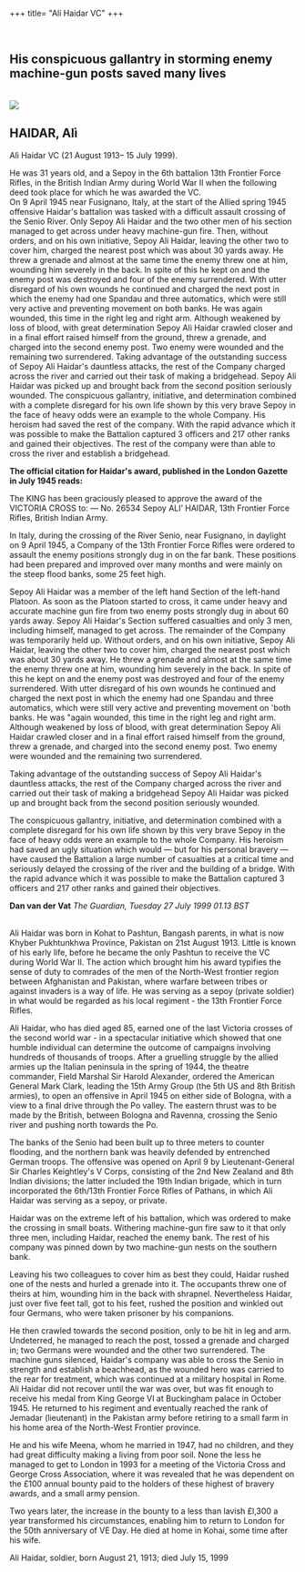 +++
title= "Ali Haidar VC"
+++

<br>

<h2>His conspicuous gallantry in storming enemy machine-gun posts saved many lives</h2>
<br>

<img src="\images\aliHaidar1.png" >

<br>
<h2>HAIDAR, Alì</h2>

Alì Haidar VC (21 August 1913– 15 July 1999).

He was 31 years old, and a Sepoy in the 6th battalion 13th Frontier Force Rifles, in the British Indian Army during World War II when the following deed took place for which he was awarded the VC.
<br>
On 9 April 1945 near Fusignano, Italy, at the start of the Allied spring 1945 offensive Haidar's battalion was tasked with a difficult assault crossing of the Senio River. Only Sepoy Ali Haidar and the two other men of his section managed to get across under heavy machine-gun fire. Then, without orders, and on his own initiative, Sepoy Ali Haidar, leaving the other two to cover him, charged the nearest post which was about 30 yards away. He threw a grenade and almost at the same time the enemy threw one at him, wounding him severely in the back. In spite of this he kept on and the enemy post was destroyed and four of the enemy surrendered. With utter disregard of his own wounds he continued and charged the next post in which the enemy had one Spandau and three automatics, which were still very active and preventing movement on both banks. He was again wounded, this time in the right leg and right arm. Although weakened by loss of blood, with great determination Sepoy Ali Haidar crawled closer and in a final effort raised himself from the ground, threw a grenade, and charged into the second enemy post. Two enemy were wounded and the remaining two surrendered. Taking advantage of the outstanding success of Sepoy Ali Haidar's dauntless attacks, the rest of the Company charged across the river and carried out their task of making a bridgehead. Sepoy Ali Haidar was picked up and brought back from the second position seriously wounded. The conspicuous gallantry, initiative, and determination combined with a complete disregard for his own life shown by this very brave Sepoy in the face of heavy odds were an example to the whole Company. His heroism had saved the rest of the company. With the rapid advance which it was possible to make the Battalion captured 3 officers and 217 other ranks and gained their objectives. The rest of the company were than able to cross the river and establish a bridgehead.
<br>

<B>The official citation for Haidar's award, published in the London Gazette in July 1945 reads:</B>

The KING has been graciously pleased to approve the award of the VICTORIA CROSS to: — No. 26534 Sepoy ALI’ HAIDAR, 13th Frontier Force Rifles, British Indian Army.

In Italy, during the crossing of the River Senio, near Fusignano, in daylight on 9 April 1945, a Company of the 13th Frontier Force Rifles were ordered to assault the enemy positions strongly dug in on the far bank. These positions had been prepared and improved over many months and were mainly on the steep flood banks, some 25 feet high.

Sepoy Ali Haidar was a member of the left hand Section of the left-hand Platoon. As soon as the Platoon started to cross, it came under heavy and accurate machine gun fire from two enemy posts strongly dug in about 60 yards away. Sepoy Ali Haidar's Section suffered casualties and only 3 men, including himself, managed to get across. The remainder of the Company was temporarily held up. Without orders, and on his own initiative, Sepoy Ali Haidar, leaving the other two to cover him, charged the nearest post which was about 30 yards away. He threw a grenade and almost at the same time the enemy threw one at him, wounding him severely in the back. In spite of this he kept on and the enemy post was destroyed and four of the enemy surrendered. With utter disregard of his own wounds he continued and charged the next post in which the enemy had one Spandau and three automatics, which were still very active and preventing movement on 'both banks. He was "again wounded, this time in the right leg and right arm. Although weakened by loss of blood, with great determination Sepoy Ali Haidar crawled closer and in a final effort raised himself from the ground, threw a grenade, and charged into the second enemy post. Two enemy were wounded and the remaining two surrendered.

Taking advantage of the outstanding success of Sepoy Ali Haidar's dauntless attacks, the rest of the Company charged across the river and carried out their task of making a bridgehead
Sepoy Ali Haidar was picked up and brought back from the second position seriously wounded.

The conspicuous gallantry, initiative, and determination combined with a complete disregard for his own life shown by this very brave Sepoy in the face of heavy odds were an example to the whole Company. His heroism had saved an ugly situation which would — but for his personal bravery — have caused the Battalion a large number of casualties at a critical time and seriously delayed the crossing of the river and the building of a bridge. With the rapid advance which it was possible to make the Battalion captured 3 officers and 217 other ranks and gained their objectives.

<B>Dan van der Vat</B>
<i>The Guardian, Tuesday 27 July 1999 01.13 BST</i>

<br>
Ali Haidar was born in Kohat to Pashtun, Bangash parents, in what is now Khyber Pukhtunkhwa Province, Pakistan on 21st August 1913. Little is known of his early life, before he became the only Pashtun to receive the VC during World War II. The action which brought him his award typifies the sense of duty to comrades of the men of the North-West frontier region between Afghanistan and Pakistan, where warfare between tribes or against invaders is a way of life. He was serving as a sepoy (private soldier) in what would be regarded as his local regiment - the 13th Frontier Force Rifles.
 
Ali Haidar, who has died aged 85, earned one of the last Victoria crosses of the second world war - in a spectacular initiative which showed that one humble individual can determine the outcome of campaigns involving hundreds of thousands of troops.
After a gruelling struggle by the allied armies up the Italian peninsula in the spring of 1944, the theatre commander, Field Marshal Sir Harold Alexander, ordered the American General Mark Clark, leading the 15th Army Group (the 5th US and 8th British armies), to open an offensive in April 1945 on either side of Bologna, with a view to a final drive through the Po valley. The eastern thrust was to be made by the British, between Bologna and Ravenna, crossing the Senio river and pushing north towards the Po.

The banks of the Senio had been built up to three meters to counter flooding, and the northern bank was heavily defended by entrenched German troops. The offensive was opened on April 9 by Lieutenant-General Sir Charles Keightley's V Corps, consisting of the 2nd New Zealand and 8th Indian divisions; the latter included the 19th Indian brigade, which in turn incorporated the 6th/13th Frontier Force Rifles of Pathans, in which Ali Haidar was serving as a sepoy, or private.

Haidar was on the extreme left of his battalion, which was ordered to make the crossing in small boats. Withering machine-gun fire saw to it that only three men, including Haidar, reached the enemy bank. The rest of his company was pinned down by two machine-gun nests on the southern bank.

Leaving his two colleagues to cover him as best they could, Haidar rushed one of the nests and hurled a grenade into it. The occupants threw one of theirs at him, wounding him in the back with shrapnel. Nevertheless Haidar, just over five feet tall, got to his feet, rushed the position and winkled out four Germans, who were taken prisoner by his companions.

He then crawled towards the second position, only to be hit in leg and arm. Undeterred, he managed to reach the post, tossed a grenade and charged in; two Germans were wounded and the other two surrendered. The machine guns silenced, Haidar's company was able to cross the Senio in strength and establish a beachhead, as the wounded hero was carried to the rear for treatment, which was continued at a military hospital in Rome.
Ali Haidar did not recover until the war was over, but was fit enough to receive his medal from King George VI at Buckingham palace in October 1945. He returned to his regiment and eventually reached the rank of Jemadar (lieutenant) in the Pakistan army before retiring to a small farm in his home area of the North-West Frontier province.

He and his wife Meena, whom he married in 1947, had no children, and they had great difficulty making a living from poor soil. None the less he managed to get to London in 1993 for a meeting of the Victoria Cross and George Cross Association, where it was revealed that he was dependent on the £100 annual bounty paid to the holders of these highest of bravery awards, and a small army pension.

Two years later, the increase in the bounty to a less than lavish £l,300 a year transformed his circumstances, enabling him to return to London for the 50th anniversary of VE Day. He died at home in Kohai, some time after his wife.

Ali Haidar, soldier, born August 21, 1913; died July 15, 1999


